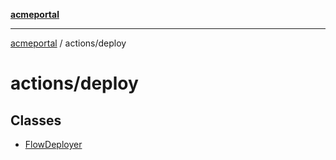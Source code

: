 [**acmeportal**](../../README.md)

***

[acmeportal](../../README.md) / actions/deploy

# actions/deploy

## Classes

- [FlowDeployer](classes/FlowDeployer.md)
